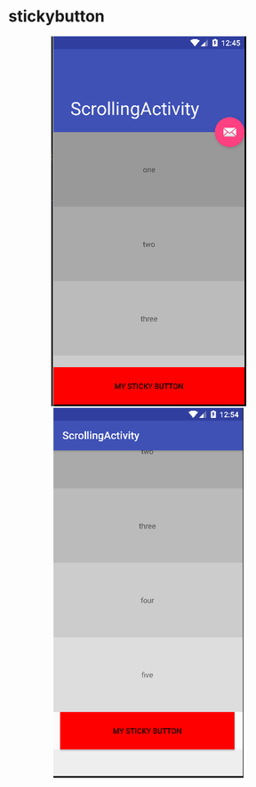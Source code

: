 # stickybutton

 <p align="center">
  <img src="https://github.com/erfanegtfi/stickybutton/blob/master/art/Capture.PNG" title="sticky button">
  <img src="https://github.com/erfanegtfi/stickybutton/blob/master/art/Capture2.PNG" title="sticky button">
</p>
